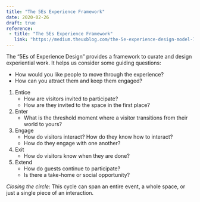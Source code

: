 ```yaml
---
title: "The 5Es Experience Framework"
date: 2020-02-26
draft: true
reference: 
 - title: "The 5Es Experience Framework"
   link: "https://medium.theuxblog.com/the-5e-experience-design-model-7852324d46c"
---
```


The “5Es of Experience Design” provides a framework to curate and design experiential work. It helps us consider some guiding questions:
- How would you like people to move through the experience?
- How can you attract them and keep them engaged?

1. Entice
    - How are visitors invited to participate?
    - How are they invited to the space in the first place?
1. Enter
    - What is the threshold moment where a visitor transitions from their world to yours?
1. Engage
    - How do visitors interact? How do they know how to interact?
    - How do they engage with one another?
1. Exit
    - How do visitors know when they are done? 
1. Extend
    - How do guests continue to participate? 
    - Is there a take-home or social opportunity?

*Closing the circle*: This cycle can span an entire event, a whole space, or just a single piece of an interaction.
